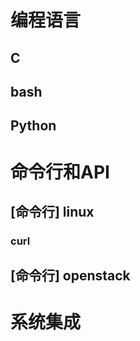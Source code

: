 编程语言
========

C
---

bash
----

Python
------

命令行和API
==========

[命令行] linux
--------------

### curl

[命令行] openstack
------------------

系统集成
========
